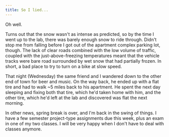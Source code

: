 ```yaml
---
title: So I lied...
---
```


Oh well.

Turns out that the snow wasn't as intense as predicted, so by the time I went up
to the lab, there was barely enough snow to ride through. Didn't stop me from
falling before I got out of the apartment complex parking lot, though. The lack
of clear roads combined with the low volume of traffic, coupled with the
just-above-freezing temperatures meant that the vehicle tracks were bare road
surrounded by wet snow that had partially frozen. In short, a bad place to try
to turn on a bike at slow speed.

That night (Wednesday) the same friend and I wandered down to the other end of
town for beer and music. On the way back, he ended up with a flat tire and had
to walk ~5 miles back to his apartment. He spent the next day sleeping and
fixing both that tire, which he'd taken home with him, and the other tire, which
he'd left at the lab and discovered was flat the next morning.

In other news, spring break is over, and I'm back in the swing of things. I have
a few semester project-type assignments due this week, plus an exam in one of my
two classes. I will be very happy when I don't have to deal with classes
anymore.
